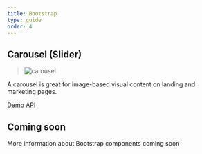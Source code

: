 ```yaml
---
title: Bootstrap
type: guide
order: 4
---
```


## Carousel (Slider)

> <img src="https://res.cloudinary.com/jframe/image/upload/v1483486988/carousel_j7ixti.gif" alt="carousel">

A carousel is great for image-based visual content on landing and marketing pages.

<a class="button" href="https://jsfiddle.net/jframe/jqhv3e1h/" target="_blank">Demo</a> <a class="button white api-link" href>API</a>

## Coming soon

<p class="tip">More information about Bootstrap components coming soon</p>

